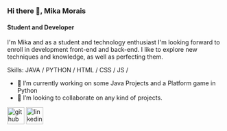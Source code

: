 ### Hi there 👋, Mika Morais
#### Student and Developer

I'm Mika and as a student and technology enthusiast I'm looking forward to enroll in development front-end and back-end. I like to explore new techniques and knowledge, as well as perfecting them. 

Skills:  JAVA / PYTHON / HTML / CSS / JS /

- 🔭 I’m currently working on some Java Projects and a Platform game in Python 
- 👯 I’m looking to collaborate on any kind of projects. 


[<img src='https://cdn.jsdelivr.net/npm/simple-icons@3.0.1/icons/github.svg' alt='github' height='40'>](https://github.com/MikaMorais)  [<img src='https://cdn.jsdelivr.net/npm/simple-icons@3.0.1/icons/linkedin.svg' alt='linkedin' height='40'>](https://www.linkedin.com/in/https://www.linkedin.com/in/moises-silva-de-morais//)  


